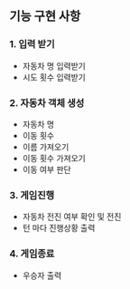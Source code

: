 ## 기능 구현 사항

### 1. 입력 받기
- 자동차 명 입력받기
- 시도 횟수 입력받기

### 2. 자동차 객체 생성
- 자동차 명
- 이동 횟수
- 이름 가져오기
- 이동 횟수 가져오기
- 이동 여부 판단

### 3. 게임진행
- 자동차 전진 여부 확인 및 전진
- 턴 마다 진행상황 출력

### 4. 게임종료 
- 우승자 출력